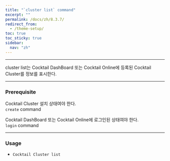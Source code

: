 ```yaml
---
title: "`cluster list` command"
excerpt: ""
permalink: /docs/zh/8.3.7/
redirect_from:
  - /theme-setup/
toc: true
toc_sticky: true
sidebar:
  nav: "zh"
---
```


---
cluster list는 Cocktail DashBoard 또는 Cocktail Online에 등록된 Cocktail Cluster를 정보를 표시한다. 

---

### Prerequisite
Cocktail Cluster 설치 상태여야 한다.  
`create` command 

Cocktail DashBoard 또는 Cocktail Online에 로그인된 상태여야 한다.  
`login` command 

----
### Usage

* `Cocktail Cluster list`
